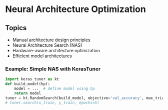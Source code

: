 # Neural Architecture Optimization

## Topics
- Manual architecture design principles
- Neural Architecture Search (NAS)
- Hardware-aware architecture optimization
- Efficient model architectures

### Example: Simple NAS with KerasTuner
```python
import keras_tuner as kt
def build_model(hp):
    model = ...  # define model using hp
    return model
tuner = kt.RandomSearch(build_model, objective='val_accuracy', max_trials=5)
# tuner.search(x_train, y_train, epochs=5)
```
